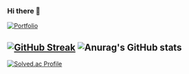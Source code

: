 ### Hi there 👋

[![Portfolio](https://img.shields.io/badge/Portfolio-Nyanpunch.github.io-blue?style=for-the-badge&logo=githubpages)](https://Nyanpunch.github.io)

<!--
**NyanPunch/NyanPunch** is a ✨ _special_ ✨ repository because its `README.md` (this file) appears on your GitHub profile.

Here are some ideas to get you started:

- 🔭 I’m currently working on ...
- 🌱 I’m currently learning ...
- 👯 I’m looking to collaborate on ...
- 🤔 I’m looking for help with ...
- 💬 Ask me about ...
- 📫 How to reach me: ...
- 😄 Pronouns: ...
- ⚡ Fun fact: ...
-->

[![GitHub Streak](https://streak-stats.demolab.com?user=NyanPunch&theme=transparent&hide_border=true&width=400&height=150)](https://git.io/streak-stats)
![Anurag's GitHub stats](https://github-readme-stats.vercel.app/api?username=NyanPunch&show_icons=true&theme=default&hide_border=true&width=100)
---
[![Solved.ac Profile](http://mazassumnida.wtf/api/generate_badge?boj=kkmlouis)](https://solved.ac/kkmlouis)
